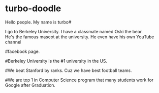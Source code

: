 # turbo-doodle

Hello people. My name is turbo#

I go to Berkeley University. I have a classmate named Oski the bear.  
He's the famous mascot at the university. He even have his own YouTube channel 

#facebook page. 

#Berkeley University is the #1 university in the US. 

#We beat Stanford by ranks. Cuz we have best football teams. 

#We are top 1 in Computer Science program that many students work for Google after 
Graduation. 
